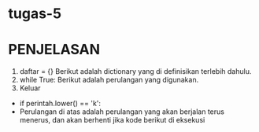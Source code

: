 # tugas-5
# PENJELASAN

   1. daftar = {} Berikut adalah dictionary yang di definisikan terlebih dahulu.
   2. while True: Berikut adalah perulangan yang digunakan.
   3. Keluar

   * if perintah.lower() == 'k':
   * Perulangan di atas adalah perulangan yang akan berjalan terus menerus, dan akan berhenti jika kode berikut di eksekusi
